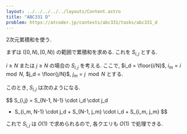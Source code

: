 ```yaml
---
layout: ../../../../../layouts/Content.astro
title: "ABC331 D"
problem: https://atcoder.jp/contests/abc331/tasks/abc331_d
---
```

2次元累積和を使う.

まずは $([0, N), [0, N))$ の範囲で累積和を求める. これを $S_{i,j}$ とする.

$i \geq N$ または $j \geq N$ の場合の $S_{i, j}$ を考える.
ここで, $i_d = \floor{i/N}$, $i_m = i \mod N$, $j_d = \floor{j/N}$, $j_m = j \mod N$ とする.

このとき, $S_{i, j}$ は次のようになる.

$$
S_{i,j} = S_{N-1, N-1} \cdot i_d \cdot j_d
  + S_{i_m, N-1} \cdot j_d + S_{N-1, j_m} \cdot i_d + S_{i_m, j_m}
$$

これで $S_{i,j}$ は $O(1)$ で求められるので, 各クエリも $O(1)$ で処理できる.

